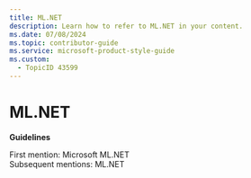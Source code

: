 ```yaml
---
title: ML.NET
description: Learn how to refer to ML.NET in your content.
ms.date: 07/08/2024
ms.topic: contributor-guide
ms.service: microsoft-product-style-guide
ms.custom:
  - TopicID 43599
---
```



# ML.NET

**Guidelines**

First mention: Microsoft ML.NET  
Subsequent mentions: ML.NET  

